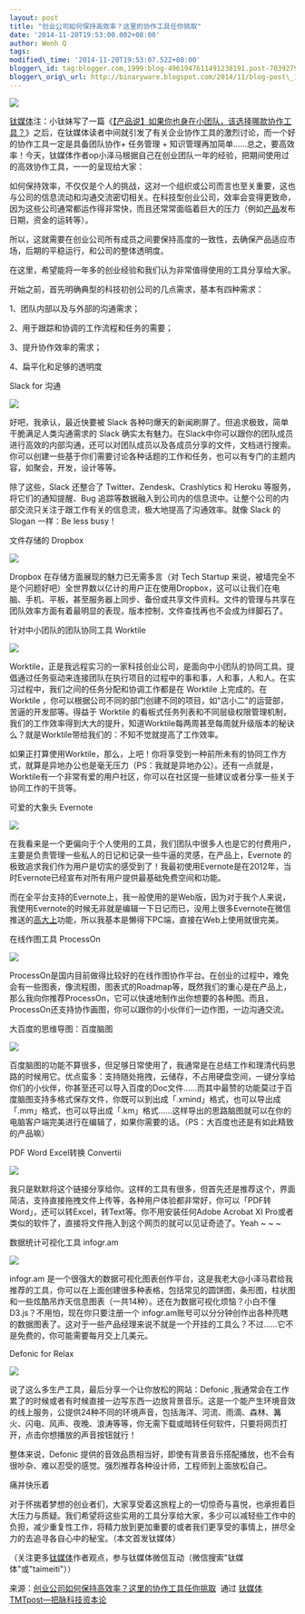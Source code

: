 ```yaml
--- 
layout: post 
title: "创业公司如何保持高效率？这里的协作工具任你挑取"
date: '2014-11-20T19:53:00.002+08:00' 
author: Wenh Q
tags:
modified\_time: '2014-11-20T19:53:07.522+08:00' 
blogger\_id: tag:blogger.com,1999:blog-4961947611491238191.post-7039279431725034583
blogger\_orig\_url: http://binaryware.blogspot.com/2014/11/blog-post\_1.html
---
```

![](https://images-blogger-opensocial.googleusercontent.com/gadgets/proxy?url=http%3A%2F%2Fwww.tmtpost.com%2Fwp-content%2Fuploads%2F2014%2F11%2F141644523290.jpg&container=blogger&gadget=a&rewriteMime=image%2F*)







[钛媒体](http://www.tmtpost.com/)注：小钛妹写了一篇《[【产品说】如果你也身在小团队，该选择哪款协作工具？](http://www.tmtpost.com/126534.html)》之后，在钛媒体读者中间就引发了有关企业协作工具的激烈讨论，而一个好的协作工具一定是具备团队协作+
任务管理 +
知识管理再加简单……总之，要高效率！今天，钛媒体作者op小泽马根据自己在创业团队一年的经验，把期间使用过的高效协作工具，一一的呈现给大家：



如何保持效率，不仅仅是个人的挑战，这对一个组织或公司而言也至关重要，这也与公司的信息流动和沟通交流密切相关。在科技型创业公司，效率会变得更致命，因为这些公司通常都运作得非常快，而且还常常面临着巨大的压力（例如[产品](http://www.tmtpost.com/tag/products)发布日期，资金的运转等）。



所以，这就需要在创业公司所有成员之间要保持高度的一致性，去确保产品适应市场，后期的平稳运行，和公司的整体透明度。



在这里，希望能将一年多的创业经验和我们认为非常值得使用的工具分享给大家。



开始之前，首先明确典型的科技初创公司的几点需求，基本有四种需求：





1、团队内部以及与外部的沟通需求；



2、用于跟踪和协调的工作流程和任务的需要；



3、提升协作效率的需求；



4、扁平化和足够的透明度







Slack for 沟通













![](https://wt-prj.oss.aliyuncs.com/3e8b4f54c9314fc0b7f935f3c9f22e35/7b527706-6a36-4049-b768-bbcbcf21cb97.jpg)







好吧，我承认，最近快要被 Slack
各种叼爆天的新闻刷屏了。但追求极致，简单干脆满足人类沟通需求的 Slack
确实太有魅力。在Slack中你可以跟你的团队成员进行高效的内部沟通，还可以对团队成员以及各成员分享的文件，文档进行搜索。你可以创建一些基于你们需要讨论各种话题的工作和任务，也可以有专门的主题内容，如聚会，开发，设计等等。



除了这些，Slack 还整合了 Twitter、Zendesk、Crashlytics 和 Heroku
等服务，将它们的通知提醒、Bug
追踪等数据融入到公司内的信息流中。让整个公司的内部交流只关注于跟工作有关的信息流，极大地提高了沟通效率。就像
Slack 的 Slogan 一样：Be less busy！







文件存储的 Dropbox















![](https://wt-prj.oss.aliyuncs.com/dea49138746d4142a47c147dc772dc06/5b7db223-f092-4dcd-8d13-c0c846fac750.jpg)







Dropbox 在存储方面展现的魅力已无需多言（对 Tech Startup
来说，被墙完全不是个问题好吧）全世界数以亿计的用户正在使用Dropbox，这可以让我们在电脑、手机、平板，甚至服务器上同步、备份或共享文件资料。文件的管理与共享在团队效率方面有着最明显的表现，版本控制，文件查找再也不会成为绊脚石了。







针对中小团队的团队协同工具 Worktile













![](https://wt-prj.oss.aliyuncs.com/dea49138746d4142a47c147dc772dc06/b375701e-a299-4b1a-9047-142b07f230fb.png)











Worktile，正是我远程实习的一家科技创业公司，是面向中小团队的协同工具。提倡通过任务驱动来连接团队在执行项目的过程中的事和事，人和事，人和人。在实习过程中，我们之间的任务分配和协调工作都是在
Worktile 上完成的。在 Worktile
，你可以根据公司不同的部门创建不同的项目，如"店小二"的运营部，苦逼的开发部等。得益于
Worktile
的看板式任务列表和不同层级权限管理机制，我们的工作效率得到大大的提升，知道Worktile每两周甚至每周就升级版本的秘诀么？就是Worktile带给我们的：不知不觉就提高了工作效率。



如果正打算使用Worktile，那么，上吧！你将享受到一种前所未有的协同工作方式，就算是异地办公也是毫无压力（PS：我就是异地办公）。还有一点就是，Worktile有一个非常有爱的用户社区，你可以在社区提一些建议或者分享一些关于协同工作的干货等。







可爱的大象头 Evernote













![](https://wt-prj.oss.aliyuncs.com/3e8b4f54c9314fc0b7f935f3c9f22e35/8ac982e5-5e83-46e6-ac32-845f31a056fd.png)











在我看来是一个更偏向于个人使用的工具，我们团队中很多人也是它的付费用户，主要是负责管理一些私人的日记和记录一些牛逼的灵感，在产品上，Evernote
的极致追求我们作为用户是切实的感受到了！我最初使用Evernote是在2012年，当时Evernote已经宣布对所有用户提供最基础免费空间和功能。



而在全平台支持的Evernote上，我一般使用的是Web版，因为对于我个人来说，我使用Evernote的时候无非就是编辑一下日记而已，没用上很多Evernote在微信推送的[高大上](http://www.tmtpost.com/69699.html)功能，所以我基本是懒得下PC端，直接在Web上使用就很完美。







在线作图工具 ProcessOn













![](https://wt-prj.oss.aliyuncs.com/3e8b4f54c9314fc0b7f935f3c9f22e35/4dbeee3e-722f-4db1-ad4a-009ab90a03ed.png)







ProcessOn是国内目前做得比较好的在线作图协作平台。在创业的过程中，难免会有一些图表，像流程图，图表式的Roadmap等，既然我们的重心是在产品上，那么我向你推荐ProcessOn，它可以快速地制作出你想要的各种图。而且，ProcessOn还支持协作画图，你可以跟你的小伙伴们一边作图，一边沟通交流。









大百度的思维导图：百度脑图













![](https://wt-prj.oss.aliyuncs.com/3e8b4f54c9314fc0b7f935f3c9f22e35/dd057d25-21f0-4c5c-ab37-598648c7ec4b.png)







百度脑图的功能不算很多，但足够日常使用了，我通常是在总结工作和理清代码思路的时候用它。优点蛮多：支持随处拖拽，云储存，不占用硬盘空间，一键分享给你们的小伙伴，你甚至还可以导入百度的Doc文件……而其中最赞的功能莫过于百度脑图支持多格式保存文件，你既可以到出成「.xmind」格式，也可以导出成「.mm」格式，也可以导出成「.km」格式……这样导出的思路脑图就可以在你的电脑客户端完美进行在编辑了，如果你需要的话。（PS：大百度也还是有如此精致的产品嘛）







PDF Word Excel转换 Convertii













![](https://wt-prj.oss.aliyuncs.com/3e8b4f54c9314fc0b7f935f3c9f22e35/d19e7545-06d2-44e9-adb4-7d2ef32d20d9.png)

我只是默默将这个链接分享给你。这样的工具有很多，但首先还是推荐这个，界面简洁，支持直接拖拽文件上传等，各种用户体验都非常好，你可以「PDF转Word」，还可以转Excel，转Text等。你不用安装任何Adobe
Acrobat XI
Pro或者类似的软件了，直接将文件拖入到这个网页的就可以见证奇迹了。Yeah
~
~
~











数据统计可视化工具 infogr.am













![](https://wt-prj.oss.aliyuncs.com/3e8b4f54c9314fc0b7f935f3c9f22e35/c99be877-8a92-4d5d-8237-a3ad667b7b19.png)







infogr.am
是一个很强大的数据可视化图表创作平台，这是我老大@小泽马君给我推荐的工具，你可以在上面创建很多种表格，包括常见的圆饼图，条形图，柱状图和一些炫酷吊炸天信息图表（一共14种）。还在为数据可视化烦恼？小白不懂D3.js？不用怕，现在你只要注册一个
infogr.am账号可以分分钟创作出各种亮瞎的数据图表了。这对于一些产品经理来说不就是一个开挂的工具么？不过……它不是免费的，你可能需要每月交上几美元。







Defonic for Relax













![](https://wt-prj.oss.aliyuncs.com/3e8b4f54c9314fc0b7f935f3c9f22e35/75e81922-4283-453f-a6d3-3890fa35e2e7.png)







说了这么多生产工具，最后分享一个让你放松的网站：Defonic
,我通常会在工作累了的时候或者有时候直接一边写东西一边放背景音乐。这是一个能产生环境音效的线上服务，公提供24种不同的环境声音，包括海洋、河流、雨滴、森林、篝火、闪电、风声、夜晚、浪涛等等，你无需下载或暗转任何软件，只要将网页打开，点击你想播放的声音按钮就行！



整体来说，Defonic
提供的音效品质相当好，即使有背景音乐搭配播放，也不会有很吵杂、难以忍受的感觉。强烈推荐各种设计师，工程师到上面放松自己。







痛并快乐着



对于怀揣着梦想的创业者们，大家享受着这旅程上的一切惊奇与喜悦，也承担着巨大压力与质疑。我们希望将这些实用的工具分享给大家，多少可以减轻些工作中的负担，减少重复性工作，将精力放到更加重要的或者我们更享受的事情上，拼尽全力的去追寻各自心中的秘宝。（本文首发钛媒体）



（关注更多[钛媒体](http://www.tmtpost.com/)作者观点，参与钛媒体微信互动（微信搜索"钛媒体"或"taimeiti"））
<div>




</div>

<div>

来源：[创业公司如何保持高效率？这里的协作工具任你挑取](http://www.tmtpost.com/170480.html)  通过 [钛媒体TMTpost—把脉科技资本论](http://www.tmtpost.com/)

</div>
